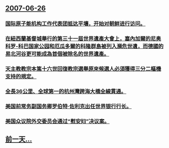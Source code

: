 ## [2007-06-26](/zh/news/2007/06/26/index.md)

### [国际原子能机构工作代表团抵达平壤，开始对朝鲜进行访问。](/zh/news/2007/06/26/国际原子能机构工作代表团抵达平壤-开始对朝鲜进行访问.md)
### [在紐西蘭基督城舉行的第三十一屆世界遺產大會上，塞內加爾的尼奥科罗-科巴国家公园和厄瓜多爾的科隆群島被列入瀕危世遺，而德國的易北河谷更可能成為首個被除名的世界遺產。](/zh/news/2007/06/26/在紐西蘭基督城舉行的第三十一屆世界遺產大會上-塞內加爾的尼奥科罗-科巴国家公园和厄瓜多爾的科隆群島被列入瀕危世遺-而德國.md)
### [天主教教宗本篤十六世回復教宗選舉原來候選人必須獲得三分二樞機支持的規定。](/zh/news/2007/06/26/天主教教宗本篤十六世回復教宗選舉原來候選人必須獲得三分二樞機支持的規定.md)
### [全長36公里、全球第一的杭州灣跨海大橋全線貫通。](/zh/news/2007/06/26/全長36公里-全球第一的杭州灣跨海大橋全線貫通.md)
### [美国前常务副国务卿罗伯特·佐利克出任世界银行行长。](/zh/news/2007/06/26/美国前常务副国务卿罗伯特-佐利克出任世界银行行长.md)
### [美国众议院外交委员会通过“慰安妇”决议案。](/zh/news/2007/06/26/美国众议院外交委员会通过-慰安妇-决议案.md)
## [前一天...](/zh/news/2007/06/25/index.md)

